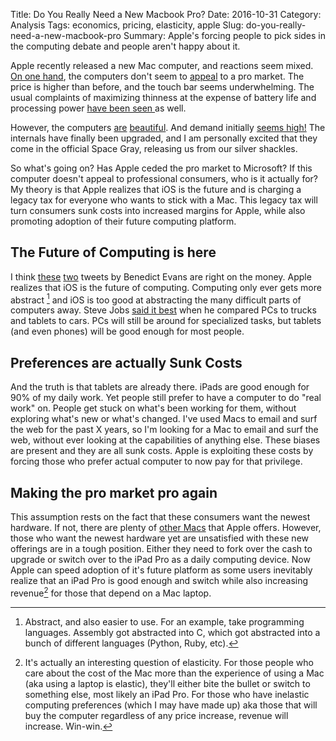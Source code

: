 Title: Do You Really Need a New Macbook Pro?
Date: 2016-10-31
Category: Analysis 
Tags: economics, pricing, elasticity, apple
Slug: do-you-really-need-a-new-macbook-pro
Summary: Apple's forcing people to pick sides in the computing debate and people aren't happy about it. 

Apple recently released a new Mac computer, and reactions seem mixed. [On one hand](http://mjtsai.com/blog/2016/10/27/new-macbook-pros-and-the-state-of-the-mac/), the computers don't seem to [appeal](https://twitter.com/marcoarment/status/792433156909568001 "Marco Arment Tweet") to a pro market. The price is higher than before, and the touch bar seems underwhelming. The usual complaints of maximizing thinness at the expense of battery life and processing power [have been seen ](https://www.reddit.com/r/apple/comments/59onxt/preorder_shipping_megathread_mac_lineup_2016/#bottom-comments "Reddit preorder shipping thread")as well. 

However, the computers [are](https://twitter.com/pierce/status/791707800879583232) [beautiful](http://www.apple.com/macbook-pro/). And demand initially [seems high!](https://twitter.com/pierce/status/791695773486297088) The internals have finally been upgraded, and I am personally excited that they come in the official Space Gray, releasing us from our silver shackles.

So what's going on? Has Apple ceded the pro market to Microsoft? If this computer doesn't appeal to professional consumers, who is it actually for? My theory is that Apple realizes that iOS is the future and is charging a legacy tax for everyone who wants to stick with a Mac. This legacy tax will turn consumers sunk costs into increased margins for Apple, while also promoting adoption of their future computing platform.

## The Future of Computing is here
I think [these](https://twitter.com/BenedictEvans/status/791724227736985602) [two](https://twitter.com/BenedictEvans/status/791724676158398464) tweets by Benedict Evans are right on the money. Apple realizes that iOS is the future of computing. Computing only ever gets more abstract [^1] and iOS is too good at abstracting the many difficult parts of computers away. Steve Jobs [said it best](http://allthingsd.com/20130109/steve-jobs-was-right-tablets-are-cars-pcs-are-trucks/) when he compared PCs to trucks and tablets to cars. PCs will still be around for specialized tasks, but tablets (and even phones) will be good enough for most people.

## Preferences are actually Sunk Costs 
And the truth is that tablets are already there. iPads are good enough for 90% of my daily work. Yet people still prefer to have a computer to do "real work" on. People get stuck on what's been working for them, without exploring what's new or what's changed. I've used Macs to email and surf the web for the past X years, so I'm looking for a Mac to email and surf the web, without ever looking at the capabilities of anything else. These biases are present and they are all sunk costs. Apple is exploiting these costs by forcing those who prefer actual computer to now pay for that privilege.

## Making the pro market pro again
This assumption rests on the fact that these consumers want the newest hardware. If not, there are plenty of [other Macs](https://512pixels.net/2016/10/many-macbooks/) that Apple offers. However, those who want the newest hardware yet are unsatisfied with these new offerings are in a tough position. Either they need to fork over the cash to upgrade or switch over to the iPad Pro as a daily computing device. Now Apple can speed adoption of it's future platform as some users inevitably realize that an iPad Pro is good enough and switch while also increasing revenue[^2] for those that depend on a Mac laptop.

[^1]:	Abstract, and also easier to use. For an example, take programming languages. Assembly got abstracted into C, which got abstracted into a bunch of different languages (Python, Ruby, etc). 

[^2]:	It's actually an interesting question of elasticity. For those people who care about the cost of the Mac more than the experience of using a Mac (aka using a laptop is elastic), they'll either bite the bullet or switch to something else, most likely an iPad Pro. For those who have inelastic computing preferences (which I may have made up) aka those that will buy the computer regardless of any price increase, revenue will increase. Win-win. 